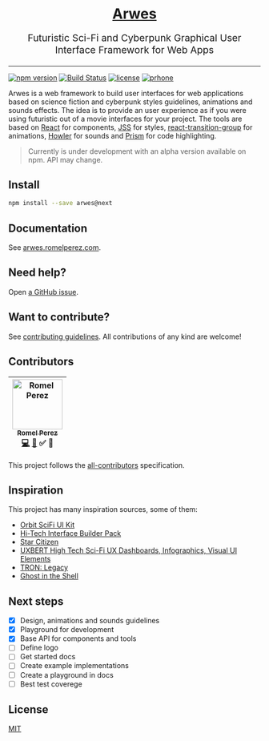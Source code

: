 <h1 align="center">
  <a href='http://arwes.romelperez.com'>Arwes</a>
</h1>

<p align="center" style="font-size: 1.2rem;">
  Futuristic Sci-Fi and Cyberpunk Graphical User Interface Framework for Web Apps
</p>

_____________

[![npm version](https://badge.fury.io/js/arwes.svg)](https://badge.fury.io/js/arwes)
[![Build Status](https://travis-ci.org/romelperez/arwes.svg?branch=master)](https://travis-ci.org/romelperez/arwes)
[![license](https://img.shields.io/github/license/romelperez/arwes.svg?maxAge=2592000)](./LICENSE)
[![prhone](https://img.shields.io/badge/prhone-project-1b38a9.svg)](http://romelperez.com)

Arwes is a web framework to build user interfaces for
web applications based on science fiction and cyberpunk styles guidelines, animations
and sounds effects. The idea is to provide an user experience as if you were using
futuristic out of a movie interfaces for your project. The tools are based on
[React](https://reactjs.org) for components, [JSS](http://cssinjs.org) for styles,
[react-transition-group](https://reactcommunity.org/react-transition-group/) for
animations, [Howler](https://howlerjs.com/) for sounds and [Prism](http://prismjs.com)
for code highlighting.

> Currently is under development with an alpha version available on npm. API may change.

## Install

```bash
npm install --save arwes@next
```

## Documentation

See [arwes.romelperez.com](https://arwes.romelperez.com).

## Need help?

Open [a GitHub issue](https://github.com/romelperez/arwes/issues/new).

## Want to contribute?

See [contributing guidelines](./CONTRIBUTING.md). All contributions of any kind are welcome!

## Contributors

<!-- Contributors START
Romel_Perez romelperez https://romelperez.com code doc tutorial answers
Contributors END -->
<!-- Contributors table START -->
| [<img src="https://avatars.githubusercontent.com/romelperez?s=100" width="100" alt="Romel Perez" /><br /><sub>Romel Perez</sub>](https://romelperez.com)<br />[💻](git@github.com:romelperez/arwes/commits?author=romelperez) [📖](git@github.com:romelperez/arwes/commits?author=romelperez) ✅ 💁 |
| :---: |
<!-- Contributors table END -->

This project follows the [all-contributors](https://github.com/kentcdodds/all-contributors)
specification.

## Inspiration

This project has many inspiration sources, some of them:

- [Orbit SciFi UI Kit](https://creativemarket.com/dannehr/163951-Orbit-SciFi-UI-Kit)
- [Hi-Tech Interface Builder Pack](https://www.behance.net/gallery/19051971/Hi-Tech-Interface-Builder-Pack)
- [Star Citizen](http://robertsspaceindustries.com)
- [UXBERT High Tech Sci-Fi UX Dashboards, Infographics, Visual UI Elements](https://www.youtube.com/watch?v=NGIJDM2Xf4w)
- [TRON: Legacy](http://www.imdb.com/title/tt1104001/)
- [Ghost in the Shell](http://www.imdb.com/title/tt1219827/)

## Next steps

- [x] Design, animations and sounds guidelines
- [x] Playground for development
- [x] Base API for components and tools
- [ ] Define logo
- [ ] Get started docs
- [ ] Create example implementations
- [ ] Create a playground in docs
- [ ] Best test coverege

## License

[MIT](./LICENSE)
